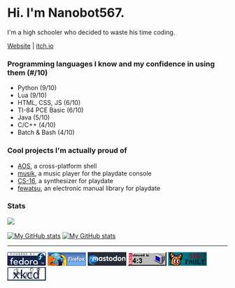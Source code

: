 # Hi. I'm Nanobot567.

I'm a high schooler who decided to waste his time coding.

[Website](https://nanobot567.github.io/) | [itch.io](https://nanobot567.itch.io)

### Programming languages I know and my confidence in using them (#/10)

* Python (9/10)
* Lua (9/10)
* HTML, CSS, JS (6/10)
* TI-84 PCE Basic (6/10)
* Java (5/10)
* C/C++ (4/10)
* Batch & Bash (4/10)

### Cool projects I'm actually proud of

* [AOS](https://github.com/AOS-GUI/AOS-GUI), a cross-platform shell
* [musik](https://github.com/Nanobot567/musik), a music player for the playdate console
* [CS-16](https://github.com/Nanobot567/cs-16), a synthesizer for playdate
* [fewatsu](https://github.com/Nanobot567/fewatsu), an electronic manual library for playdate

### Stats
![](https://komarev.com/ghpvc/?username=nanobot567&color=151515)

[![My GitHub stats](https://github-readme-stats.vercel.app/api?username=Nanobot567&show_icons=true&title_color=ff0000&icon_color=ff0000&text_color=fff&bg_color=151515)](https://github.com/Nanobot567/github-readme-stats)
[![My GitHub stats](https://github-readme-stats.vercel.app/api/top-langs/?username=Nanobot567&layout=compact&show_icons=true&title_color=ff0000&icon_color=ff0000&text_color=fff&bg_color=151515)](https://github.com/Nanobot567/github-readme-stats)

---

[![fedora](images/fedora.gif)](https://fedoraproject.org/)
[![firefox](images/firefox2.gif)](https://www.mozilla.org/en-US/firefox/new/)
[![mastodon](images/mastodon-button-1.gif)](https://joinmastodon.org/)
![4x3](images/4x3-fade.gif)
![ramona-segfault](images/rmna.gif)
[![xkcd](images/xkcd.gif)](https://xkcd.com/)

<!--
**Nanobot567/Nanobot567** is a ✨ _special_ ✨ repository because its `README.md` (this file) appears on your GitHub profile.

Here are some ideas to get you started:

- 🔭 I’m currently working on ...
- 🌱 I’m currently learning ...
- 👯 I’m looking to collaborate on ...
- 🤔 I’m looking for help with ...
- 💬 Ask me about ...
- 📫 How to reach me: ...
- 😄 Pronouns: ...
- ⚡ Fun fact: ...
-->

